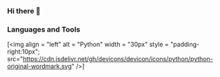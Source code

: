 ### Hi there 👋

<!--
**francisco-canet/francisco-canet** is a ✨ _special_ ✨ repository because its `README.md` (this file) appears on your GitHub profile.

Here are some ideas to get you started:

- 🔭 I’m currently working on ...
- 🌱 I’m currently learning ...
- 👯 I’m looking to collaborate on ...
- 🤔 I’m looking for help with ...
- 💬 Ask me about ...
- 📫 How to reach me: ...
- 😄 Pronouns: ...
- ⚡ Fun fact: ...
-->

### Languages and Tools

[<img align = "left" alt = "Python" width = "30px" style = "padding-right:10px"; src="https://cdn.jsdelivr.net/gh/devicons/devicon/icons/python/python-original-wordmark.svg" />]
